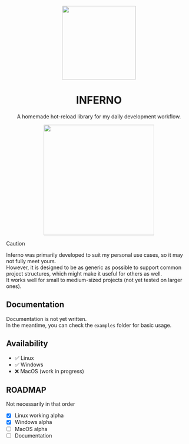 <p align="center">
  <img width="200" height="auto" src="logo.png"/>
</p>

<h1 align="center">INFERNO</h1>

<p align="center">
  A homemade hot-reload library for my daily development workflow.
</p>

<p align="center">
  <img src="demo.gif" height="300" width="auto"/>
</p>

> [!CAUTION]  
> Inferno was primarily developed to suit my personal use cases, so it may not fully meet yours.  
> However, it is designed to be as generic as possible to support common project structures, which might make it useful for others as well.  
> It works well for small to medium-sized projects (not yet tested on larger ones).



## Documentation
Documentation is not yet written.  
In the meantime, you can check the `examples` folder for basic usage.

## Availability
- ✅ Linux
- ✅ Windows
- ❌ MacOS (work in progress)

## ROADMAP
Not necessarily in that order
- [x] Linux working alpha 
- [x] Windows alpha
- [ ] MacOS alpha
- [ ] Documentation
